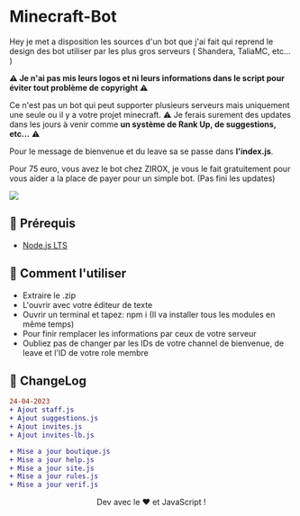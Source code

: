 # Minecraft-Bot
Hey je met a disposition les sources d'un bot que j'ai fait qui reprend le design des bot utiliser par les plus gros serveurs ( Shandera, TaliaMC, etc... )

<strong>⚠️ Je n'ai pas mis leurs logos et ni leurs informations dans le script pour éviter tout problème de copyright ⚠️</strong>

Ce n'est pas un bot qui peut supporter plusieurs serveurs mais uniquement une seule ou il y a votre projet minecraft.
⚠️ Je ferais surement des updates dans les jours à venir comme <strong>un système de Rank Up, de suggestions, etc...</strong> ⚠️

Pour le message de bienvenue et du leave sa se passe dans <strong>l'index.js</strong>.

Pour 75 euro, vous avez le bot chez ZIROX, je vous le fait gratuitement pour vous aider a la place de payer pour un simple bot. (Pas fini les updates)

<img src="https://i.imgur.com/u25yX7L.png">

## 🚧 Prérequis

  - [Node.js LTS](https://nodejs.org/en/download/)

## 📜 Comment l'utiliser

  - Extraire le .zip
  - L'ouvrir avec votre éditeur de texte
  - Ouvrir un terminal et tapez: npm i (Il va installer tous les modules en même temps)
  - Pour finir remplacer les informations par ceux de votre serveur 
  - Oubliez pas de changer par les IDs de votre channel de bienvenue, de leave et l'ID de votre role membre

## 💭 ChangeLog

```diff
24-04-2023
+ Ajout staff.js
+ Ajout suggestions.js
+ Ajout invites.js
+ Ajout invites-lb.js

+ Mise a jour boutique.js
+ Mise a jour help.js
+ Mise a jour site.js
+ Mise a jour rules.js
+ Mise a jour verif.js
```

<div align="center">Dev avec le ❤️ et JavaScript !</div>
